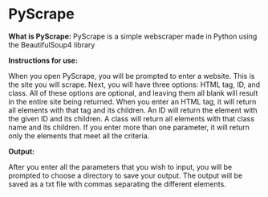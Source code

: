 # PyScrape

<strong>What is PyScrape:</strong>
PyScrape is a simple webscraper made in Python using the BeautifulSoup4 library


<strong>Instructions for use:</strong>

When you open PyScrape, you will be prompted to enter a website. This is the site you will scrape. Next, you will have three options: HTML tag, ID, and class. All of these options are optional, and leaving them all blank will result in the entire site being returned. When you enter an HTML tag, it will return all elements with that tag and its children. An ID will return the element with the given ID and its children. A class will return all elements with that class name and its children. If you enter more than one parameter, it will return only the elements that meet all the criteria.

<strong>Output:</strong>

After you enter all the parameters that you wish to input, you will be prompted to choose a directory to save your output. The output will be saved as a txt file with commas separating the different elements.

